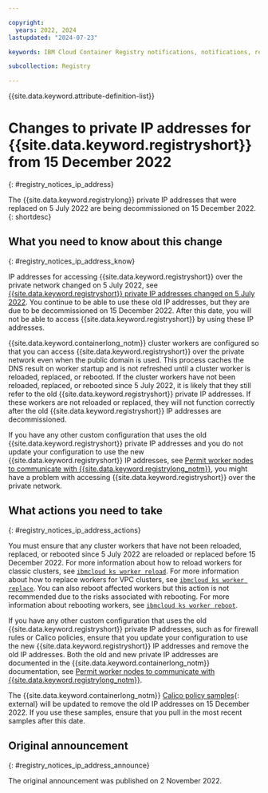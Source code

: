```yaml
---

copyright:
  years: 2022, 2024
lastupdated: "2024-07-23"

keywords: IBM Cloud Container Registry notifications, notifications, registry, changes, ip address

subcollection: Registry

---
```


{{site.data.keyword.attribute-definition-list}}

# Changes to private IP addresses for {{site.data.keyword.registryshort}} from 15 December 2022
{: #registry_notices_ip_address}

The {{site.data.keyword.registrylong}} private IP addresses that were replaced on 5 July 2022 are being decommissioned on 15 December 2022.
{: shortdesc}

## What you need to know about this change
{: #registry_notices_ip_address_know}

IP addresses for accessing {{site.data.keyword.registryshort}} over the private network changed on 5 July 2022, see [{{site.data.keyword.registryshort}} private IP addresses changed on 5 July 2022](/docs/Registry?topic=Registry-registry_notices_iam_private_network). You continue to be able to use these old IP addresses, but they are due to be decommissioned on 15 December 2022. After this date, you will not be able to access {{site.data.keyword.registryshort}} by using these IP addresses.

{{site.data.keyword.containerlong_notm}} cluster workers are configured so that you can access {{site.data.keyword.registryshort}} over the private network even when the public domain is used. This process caches the DNS result on worker startup and is not refreshed until a cluster worker is reloaded, replaced, or rebooted. If the cluster workers have not been reloaded, replaced, or rebooted since 5 July 2022, it is likely that they still refer to the old {{site.data.keyword.registryshort}} private IP addresses. If these workers are not reloaded or replaced, they will not function correctly after the old {{site.data.keyword.registryshort}} IP addresses are decommissioned.

If you have any other custom configuration that uses the old {{site.data.keyword.registryshort}} private IP addresses and you do not update your configuration to use the new {{site.data.keyword.registryshort}} IP addresses, see [Permit worker nodes to communicate with {{site.data.keyword.registrylong_notm}}](/docs/containers?topic=containers-firewall#firewall_private_container_registry), you might have a problem with accessing {{site.data.keyword.registryshort}} over the private network.

## What actions you need to take
{: #registry_notices_ip_address_actions}

You must ensure that any cluster workers that have not been reloaded, replaced, or rebooted since 5 July 2022 are reloaded or replaced before 15 December 2022. For more information about how to reload workers for classic clusters, see [`ibmcloud ks worker reload`](/docs/containers?topic=containers-kubernetes-service-cli#cs_worker_reload). For more information about how to replace workers for VPC clusters, see [`ibmcloud ks worker replace`](/docs/containers?topic=containers-kubernetes-service-cli#cli_worker_replace). You can also reboot affected workers but this action is not recommended due to the risks associated with rebooting. For more information about rebooting workers, see [`ibmcloud ks worker reboot`](/docs/containers?topic=containers-kubernetes-service-cli#cs_worker_reboot).

If you have any other custom configuration that uses the old {{site.data.keyword.registryshort}} private IP addresses, such as for firewall rules or Calico policies, ensure that you update your configuration to use the new {{site.data.keyword.registryshort}} IP addresses and remove the old IP addresses. Both the old and new private IP addresses are documented in the {{site.data.keyword.containerlong_notm}} documentation, see [Permit worker nodes to communicate with {{site.data.keyword.registrylong_notm}}](/docs/containers?topic=containers-firewall#firewall_private_container_registry).

The {{site.data.keyword.containerlong_notm}} [Calico policy samples](https://github.com/IBM-Cloud/kube-samples/tree/master/calico-policies){: external} will be updated to remove the old IP addresses on 15 December 2022. If you use these samples, ensure that you pull in the most recent samples after this date.

## Original announcement
{: #registry_notices_ip_address_announce}

The original announcement was published on 2 November 2022.
